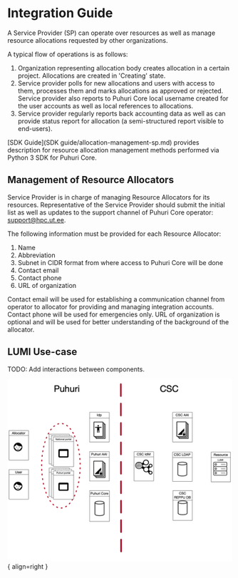 # Integration Guide

A Service Provider (SP) can operate over resources as well as manage resource allocations requested by other organizations.

A typical flow of operations is as follows:

1. Organization representing allocation body creates allocation in a certain project. Allocations are created in 'Creating' state.
2. Service provider polls for new allocations and users with access to them, processes them and marks allocations as approved or rejected. Service provider also reports to Puhuri Core local username created for the user accounts as well as local references to allocations.
3. Service provider regularly reports back accounting data as well as can provide status report for allocation (a semi-structured report visible to end-users).

[SDK Guide](SDK guide/allocation-management-sp.md) provides description for resource allocation management methods performed via Python 3 SDK for Puhuri Core.

## Management of Resource Allocators

Service Provider is in charge of managing Resource Allocators for its resources.
Representative of the Service Provider should submit the initial list as well as updates to the support channel
of Puhuri Core operator: [support@hpc.ut.ee](mailto:support@hpc.ut.ee).

The following information must be provided for each Resource Allocator:

1. Name
2. Abbreviation
3. Subnet in CIDR format from where access to Puhuri Core will be done
4. Contact email
5. Contact phone
5. URL of organization

Contact email will be used for establishing a communication channel from operator to allocator for providing
and managing integration accounts. Contact phone will be used for emergencies only. URL of organization is
optional and will be used for better understanding of the background of the allocator.


## LUMI Use-case

TODO: Add interactions between components.

![Positioning](assets/lumi-vs-puhuri.png){ align=right }
